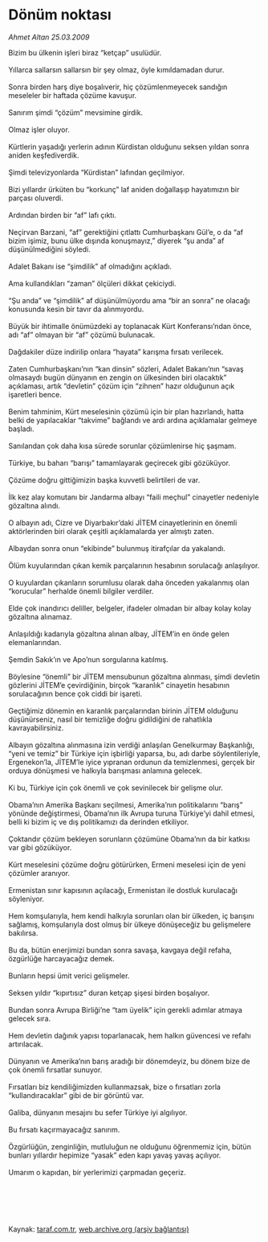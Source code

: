 # Dönüm noktası

*Ahmet Altan 25.03.2009*

<div class="taraf_structure_2col_1zq">
<div class="margen_n">



 <p>Bizim bu ülkenin işleri biraz “ketçap” usulüdür. <br/><br/>Yıllarca sallarsın sallarsın bir şey olmaz, öyle kımıldamadan durur. <br/><br/>Sonra birden harş diye boşalıverir, hiç çözümlenmeyecek sandığın meseleler bir haftada çözüme kavuşur. <br/><br/>Sanırım şimdi “çözüm” mevsimine girdik. <br/><br/>Olmaz işler oluyor. <br/><br/>Kürtlerin yaşadığı yerlerin adının Kürdistan olduğunu seksen yıldan sonra aniden keşfediverdik. <br/><br/>Şimdi televizyonlarda “Kürdistan” lafından geçilmiyor. <br/><br/>Bizi yıllardır ürküten bu “korkunç” laf aniden doğallaşıp hayatımızın bir parçası oluverdi. <br/><br/>Ardından birden bir “af” lafı çıktı. <br/><br/>Neçirvan Barzani, “af” gerektiğini çıtlattı Cumhurbaşkanı Gül’e, o da “af bizim işimiz, bunu ülke dışında konuşmayız,” diyerek “şu anda” af düşünülmediğini söyledi. <br/><br/>Adalet Bakanı ise “şimdilik” af olmadığını açıkladı. <br/><br/>Ama kullandıkları “zaman” ölçüleri dikkat çekiciydi. <br/><br/>“Şu anda” ve “şimdilik” af düşünülmüyordu ama “bir an sonra” ne olacağı konusunda kesin bir tavır da alınmıyordu. <br/><br/>Büyük bir ihtimalle önümüzdeki ay toplanacak Kürt Konferansı’ndan önce, adı “af” olmayan bir “af” çözümü bulunacak. <br/><br/>Dağdakiler düze indirilip onlara “hayata” karışma fırsatı verilecek. <br/><br/>Zaten Cumhurbaşkanı’nın “kan dinsin” sözleri, Adalet Bakanı’nın “savaş olmasaydı bugün dünyanın en zengin on ülkesinden biri olacaktık” açıklaması, artık “devletin” çözüm için “zihnen” hazır olduğunun açık işaretleri bence. <br/><br/>Benim tahminim, Kürt meselesinin çözümü için bir plan hazırlandı, hatta belki de yapılacaklar “takvime” bağlandı ve ardı ardına açıklamalar gelmeye başladı. <br/><br/>Sanılandan çok daha kısa sürede sorunlar çözümlenirse hiç şaşmam. <br/><br/>Türkiye, bu baharı “barışı” tamamlayarak geçirecek gibi gözüküyor. <br/><br/>Çözüme doğru gittiğimizin başka kuvvetli belirtileri de var. <br/><br/>İlk kez alay komutanı bir Jandarma albayı “faili meçhul” cinayetler nedeniyle gözaltına alındı. <br/><br/>O albayın adı, Cizre ve Diyarbakır’daki JİTEM cinayetlerinin en önemli aktörlerinden biri olarak çeşitli açıklamalarda yer almıştı zaten. <br/><br/>Albaydan sonra onun “ekibinde” bulunmuş itirafçılar da yakalandı. <br/><br/>Ölüm kuyularından çıkan kemik parçalarının hesabının sorulacağı anlaşılıyor. <br/><br/>O kuyulardan çıkanların sorumlusu olarak daha önceden yakalanmış olan “korucular” herhalde önemli bilgiler verdiler. <br/><br/>Elde çok inandırıcı deliller, belgeler, ifadeler olmadan bir albay kolay kolay gözaltına alınamaz. <br/><br/>Anlaşıldığı kadarıyla gözaltına alınan albay, JİTEM’in en önde gelen elemanlarından. <br/><br/>Şemdin Sakık’ın ve Apo’nun sorgularına katılmış. <br/><br/>Böylesine “önemli” bir JİTEM mensubunun gözaltına alınması, şimdi devletin gözlerini JİTEM’e çevirdiğinin, birçok “karanlık” cinayetin hesabının sorulacağının bence çok ciddi bir işareti. <br/><br/>Geçtiğimiz dönemin en karanlık parçalarından birinin JİTEM olduğunu düşünürseniz, nasıl bir temizliğe doğru gidildiğini de rahatlıkla kavrayabilirsiniz. <br/><br/>Albayın gözaltına alınmasına izin verdiği anlaşılan Genelkurmay Başkanlığı, “yeni ve temiz” bir Türkiye için işbirliği yaparsa, bu, adı darbe söylentileriyle, Ergenekon’la, JİTEM’le iyice yıpranan ordunun da temizlenmesi, gerçek bir orduya dönüşmesi ve halkıyla barışması anlamına gelecek. <br/><br/>Ki bu, Türkiye için çok önemli ve çok sevinilecek bir gelişme olur. <br/><br/>Obama’nın Amerika Başkanı seçilmesi, Amerika’nın politikalarını “barış” yönünde değiştirmesi, Obama’nın ilk Avrupa turuna Türkiye’yi dahil etmesi, belli ki bizim iç ve dış politikamızı da derinden etkiliyor. <br/><br/>Çoktandır çözüm bekleyen sorunların çözümüne Obama’nın da bir katkısı var gibi gözüküyor. <br/><br/>Kürt meselesini çözüme doğru götürürken, Ermeni meselesi için de yeni çözümler aranıyor. <br/><br/>Ermenistan sınır kapısının açılacağı, Ermenistan ile dostluk kurulacağı söyleniyor. <br/><br/>Hem komşularıyla, hem kendi halkıyla sorunları olan bir ülkeden, iç barışını sağlamış, komşularıyla dost olmuş bir ülkeye dönüşeceğiz bu gelişmelere bakılırsa. <br/><br/>Bu da, bütün enerjimizi bundan sonra savaşa, kavgaya değil refaha, özgürlüğe harcayacağız demek. <br/><br/>Bunların hepsi ümit verici gelişmeler. <br/><br/>Seksen yıldır “kıpırtısız” duran ketçap şişesi birden boşalıyor. <br/><br/>Bundan sonra Avrupa Birliği’ne “tam üyelik” için gerekli adımlar atmaya gelecek sıra. <br/><br/>Hem devletin dağınık yapısı toparlanacak, hem halkın güvencesi ve refahı artırılacak. <br/><br/>Dünyanın ve Amerika’nın barış aradığı bir dönemdeyiz, bu dönem bize de çok önemli fırsatlar sunuyor. <br/><br/>Fırsatları biz kendiliğimizden kullanmazsak, bize o fırsatları zorla “kullandıracaklar” gibi de bir görüntü var. <br/><br/>Galiba, dünyanın mesajını bu sefer Türkiye iyi algılıyor. <br/><br/>Bu fırsatı kaçırmayacağız sanırım. <br/><br/>Özgürlüğün, zenginliğin, mutluluğun ne olduğunu öğrenmemiz için, bütün bunları yıllardır hepimize “yasak” eden kapı yavaş yavaş açılıyor. <br/><br/>Umarım o kapıdan, bir yerlerimizi çarpmadan geçeriz.</p>
<br/>
<br/>
<br/>



<br/>


<div id="taraf_not">
</div>

</div>


</div>

Kaynak: [taraf.com.tr](http://www.taraf.com.tr:80/makale/4671.htm), [web.archive.org (arşiv bağlantısı)](http://web.archive.org/web/20090905090059/http://www.taraf.com.tr:80/makale/4671.htm)
